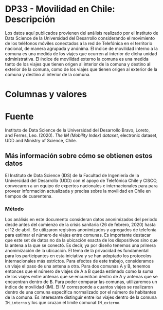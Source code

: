 # DP33 - Movilidad en Chile: Descripción
Los datos aquí publicados provienen del análisis realizado por el
Instituto de Data Science de la Universidad del Desarrollo
considerando el movimiento de los teléfonos móviles conectados a la
red de Telefónica en el territorio nacional, de manera agrupada y
anónima.  El índice de movilidad interno a la comuna es una medida de
los viajes que ocurren al interior de dicha unidad administrativa.  El
índice de movilidad externo la comuna es una medida tanto de los
viajes que tienen origen al interior de la comuna y destino al
exterior de la comuna, como de los viajes que tienen origen al
exterior de la comuna y destino al interior de la comuna.
# Columnas y valores
# Fuente
Instituto de Data Science de la Universidad del Desarrollo
Bravo, Loreto, and Ferres, Leo. (2020). *The IM (Mobility Index)
dataset*, electronic dataset, UDD and Ministry of Science,
Chile.
## Más información sobre cómo se obtienen estos datos
El Instituto de Data Science (IDS) de la Facultad de Ingeniería 
de la Universidad del Desarrollo (UDD) con el apoyo de Telefónica 
Chile y CISCO, convocaron a un equipo de expertos nacionales e 
internacionales para para proveer información actualizada y 
precisa sobre la movilidad en Chile en tiempos de cuarentena.
### Método
Los análisis en este documento consideran datos anonimizados del
periodo desde antes del comienzo de la crisis sanitaria (26 de
febrero, 2020) hasta el 12 de abril.
Se utilizaron registros anonimizados y agregados de telefonía para
estimar el número de viajes entre comunas.  Es importante destacar que
este set de datos no da la ubicación exacta de los dispositivos sino
que la antena a la que se conectó. Es decir, ya por diseño tenemos una
primera anonimización de la ubicación. El tema de la privacidad es
fundamental para los participantes en esta iniciativa y se han
adoptado los protocolos internacionales más estrictos.
Para efectos de este trabajo, consideramos un viaje el paso de una
antena a otra. Para dos comunas A y B, tenemos entonces que el número
de viajes de A a B queda estimado como la suma de los viajes entre
antenas que se encuentran dentro de A y antenas que se encuentran
dentro de B.
Para poder comparar las comunas, utilizaremos un índice de movilidad
(IM). El IM corresponde a cuantos viajes se realizaron dentro de una
comuna específica normalizado por el número de habitantes de la
comuna.
Es interesante distinguir entre los viajes dentro de la comuna
`IM_interno` y los que cruzan el límite comunal `IM_externo`.